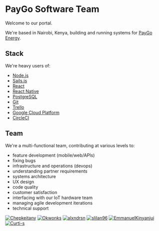 # PayGo Software Team

Welcome to our portal.

We're based in Nairobi, Kenya, building and running systems for [PayGo Energy](https://paygoenergy.co).


## Stack

We're heavy users of:

* [Node.js](https://nodejs.org)
* [Sails.js](https://sailsjs.com)
* [React](https://reactjs.org)
* [React Native](https://reactnative.dev)
* [PostgreSQL](https://www.postgresql.org)
* [Git](https://git-scm.com/)
* [Trello](https://trello.com)
* [Google Cloud Platform](https://cloud.google.com)
* [CircleCI](https://circleci.com)

## Team

We're a multi-functional team, contributing at various levels to:

* feature development (mobile/web/APIs)
* fixing bugs
* infrastructure and operations (devops)
* understanding partner requirements
* systems architecture
* UX design
* code quality
* customer satisfaction
* interfacing with our IoT hardware team
* managing agile development iterations
* technical support

[<img class="avatar" src="https://avatars1.githubusercontent.com/u/3312861" alt="Chepkeitany"/>](https://github.com/Chepkeitany)
[<img class="avatar" src="https://avatars2.githubusercontent.com/u/12158551" alt="Okwonks"/>](https://github.com/Okwonks)
[<img class="avatar" src="https://avatars1.githubusercontent.com/u/191496" alt="alxndrsn"/>](https://github.com/alxndrsn)
[<img class="avatar" src="https://avatars2.githubusercontent.com/u/30429938" alt="slilan96"/>](https://github.com/slilan96)
[<img class="avatar" src="https://avatars1.githubusercontent.com/u/11782493" alt="EmmanuelKinyanjui"/>](https://github.com/EmmanuelKinyanjui)
[<img class="avatar" src="https://avatars1.githubusercontent.com/u/19207575" alt="Curti-s"/>](https://github.com/Curti-s)
